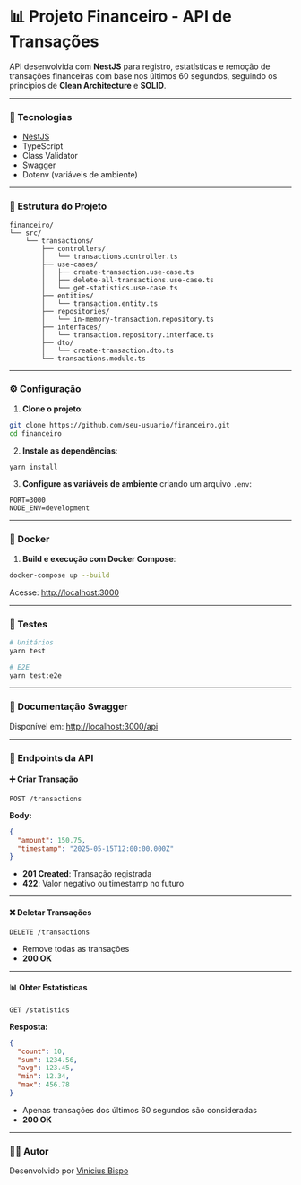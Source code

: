 # 📊 Projeto Financeiro - API de Transações

API desenvolvida com **NestJS** para registro, estatísticas e remoção de transações financeiras com base nos últimos 60 segundos, seguindo os princípios de **Clean Architecture** e **SOLID**.

---

### 🚀 Tecnologias

- [NestJS](https://nestjs.com/)
- TypeScript
- Class Validator
- Swagger
- Dotenv (variáveis de ambiente)

---

### 📁 Estrutura do Projeto

```
financeiro/
└── src/
    └── transactions/
        ├── controllers/
        │   └── transactions.controller.ts
        ├── use-cases/
        │   ├── create-transaction.use-case.ts
        │   ├── delete-all-transactions.use-case.ts
        │   └── get-statistics.use-case.ts
        ├── entities/
        │   └── transaction.entity.ts
        ├── repositories/
        │   └── in-memory-transaction.repository.ts
        ├── interfaces/
        │   └── transaction.repository.interface.ts
        ├── dto/
        │   └── create-transaction.dto.ts
        └── transactions.module.ts
```

---

### ⚙️ Configuração

1. **Clone o projeto**:

```bash
git clone https://github.com/seu-usuario/financeiro.git
cd financeiro
```

2. **Instale as dependências**:

```bash
yarn install
```

3. **Configure as variáveis de ambiente** criando um arquivo `.env`:

```
PORT=3000
NODE_ENV=development
```

---

### 🐳 Docker

1. **Build e execução com Docker Compose**:

```bash
docker-compose up --build
```

Acesse: [http://localhost:3000](http://localhost:3000)

---

### 🧪 Testes

```bash
# Unitários
yarn test

# E2E
yarn test:e2e
```

---

### 📄 Documentação Swagger

Disponível em: [http://localhost:3000/api](http://localhost:3000/api)

---

### 🔌 Endpoints da API

#### ➕ Criar Transação

`POST /transactions`

**Body:**

```json
{
  "amount": 150.75,
  "timestamp": "2025-05-15T12:00:00.000Z"
}
```

- **201 Created**: Transação registrada
- **422**: Valor negativo ou timestamp no futuro

---

#### ❌ Deletar Transações

`DELETE /transactions`

- Remove todas as transações
- **200 OK**

---

#### 📊 Obter Estatísticas

`GET /statistics`

**Resposta:**

```json
{
  "count": 10,
  "sum": 1234.56,
  "avg": 123.45,
  "min": 12.34,
  "max": 456.78
}
```

- Apenas transações dos últimos 60 segundos são consideradas
- **200 OK**

---

### 👨‍💻 Autor

Desenvolvido por [Vinicius Bispo](https://github.com/vinicius-bispo1)
